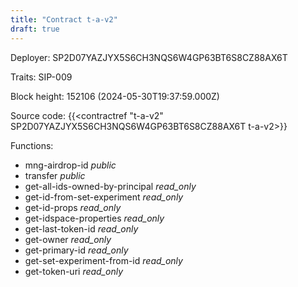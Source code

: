 ```yaml
---
title: "Contract t-a-v2"
draft: true
---
```

Deployer: SP2D07YAZJYX5S6CH3NQS6W4GP63BT6S8CZ88AX6T

Traits:
SIP-009 



Block height: 152106 (2024-05-30T19:37:59.000Z)

Source code: {{<contractref "t-a-v2" SP2D07YAZJYX5S6CH3NQS6W4GP63BT6S8CZ88AX6T t-a-v2>}}

Functions:

* mng-airdrop-id _public_
* transfer _public_
* get-all-ids-owned-by-principal _read_only_
* get-id-from-set-experiment _read_only_
* get-id-props _read_only_
* get-idspace-properties _read_only_
* get-last-token-id _read_only_
* get-owner _read_only_
* get-primary-id _read_only_
* get-set-experiment-from-id _read_only_
* get-token-uri _read_only_

